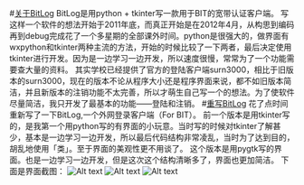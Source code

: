 #[关于BitLog](http://liamchzh.com/%E5%85%B3%E4%BA%8Ebitlog/)
BitLog是用python + tkinter写一款用于BIT的宽带认证客户端。
写这样一个软件的想法开始于2011年底，而真正开始是在2012年4月，从构思到编码再到debug完成花了一个多星期的全部课外时间。python是很强大的，做界面有wxpython和tkinter两种主流的方法，开始的时候比较了一下两者，最后决定使用tkinter进行开发。因为是一边学习一边开发，所以速度很慢，常常为了一个功能需要查大量的资料。
其实学校已经提供了官方的登陆客户端surn3000，相比于旧版本的surn3000，现在的版本不论从程序大小还是程序界面来说，都不如旧版本简洁，并且新版本的注销功能不太完善，所以才萌生自己写一个的想法。为了使软件尽量简洁，我只开发了最基本的功能——登陆和注销。
#[重写BitLog](http://liamchzh.com/%E9%87%8D%E5%86%99bitlog/)
花了点时间重新写了一下BitLog,一个外网登录客户端（For BIT）。
前一个版本是用tkinter写的，是我第一个用python写的有界面的小玩意。当时写的时候对tkinter了解甚少，基本是一边学习一边开发，所以最后代码结构非常凌乱，当时为了达到目的，胡乱地使用「类」。至于界面的美观性更不用谈了。
这个版本是用pygtk写的界面。也是一边学习一边开发，但是这次这个结构清晰多了，界面也更加简洁。
下面是界面截图：
![Alt text](http://liamchzh.com/wp-content/uploads/2013/01/BitLog%E4%B8%BB%E7%95%8C%E9%9D%A2.jpg)
![Alt text](http://liamchzh.com/wp-content/uploads/2013/01/BitLog%E8%AE%BE%E7%BD%AE.jpg)
![Alt text](http://liamchzh.com/wp-content/uploads/2013/01/BitLog%E5%85%B3%E4%BA%8E.jpg)
